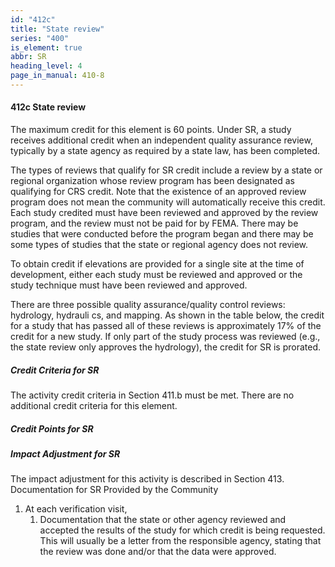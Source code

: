 ```yaml
---
id: "412c"
title: "State review"
series: "400"
is_element: true
abbr: SR
heading_level: 4
page_in_manual: 410-8
---
```


#### 412c State review

The maximum credit for this element is 60 points. Under SR, a study receives additional credit when an independent quality assurance review, typically by a state agency as required by a state law, has been completed.

The types of reviews that qualify for SR credit include a review by a state or regional organization whose review program has been designated as qualifying for CRS credit. Note that the existence of an approved review program does not mean the community will automatically receive this credit. Each study credited must have been reviewed and approved by the review program, and the review must not be paid for by FEMA. There may be studies that were conducted before the program began and there may be some types of studies that the state or regional agency does not review.

To obtain credit if elevations are provided for a single site at the time of development, either each study must be reviewed and approved or the study technique must have been reviewed and approved.

There are three possible quality assurance/quality control reviews: hydrology, hydrauli cs, and mapping. As shown in the table below, the credit for a study that has passed all of these reviews is approximately 17% of the credit for a new study. If only part of the study process was reviewed (e.g., the state review only approves the hydrology), the credit for SR is prorated.

##### Credit Criteria for SR

The activity credit criteria in Section 411.b must be met. There are no additional credit
criteria for this element.

##### Credit Points for SR

##### Impact Adjustment for SR

The impact adjustment for this activity is described in Section 413. Documentation for SR Provided by the Community

1. At each verification visit,
   1. Documentation that the state or other agency reviewed and accepted the results of the study for which credit is being requested. This will usually be a letter from the responsible agency, stating that the review was done and/or that the data were approved.
